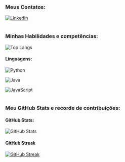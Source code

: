 ### Meus Contatos:
[![LinkedIn](https://img.shields.io/badge/LinkedIn-white?style=for-the-badge&logo=linkedin&logoColor=0E76A8)](https://www.linkedin.com/in/audemario-alves-3795a1260/)

#

### Minhas Habilidades e competências:
![Top Langs](https://github-readme-stats-git-masterrstaa-rickstaa.vercel.app/api/top-langs/?username=Pizzade42queijos&bg_color=white&border_color=white&title_color=blue&text_color=black)

#### Linguagens:
![Python](https://img.shields.io/badge/Python-white?style=for-the-badge&logo=python) 

![Java](https://img.shields.io/badge/Java-white?style=for-the-badge&logo=java)

![JavaScript](https://img.shields.io/badge/JavaScript-white?style=for-the-badge&logo=javascript)

#

### Meu GitHub Stats e recorde de contribuições:

#### GitHub Stats:
![GitHub Stats](https://github-readme-stats.vercel.app/api?username=Pizzade42queijos&theme=transparent&bg_color=white&border_color=white&show_icons=true&icon_color=Yellow&title_color=Blue&text_color=black)

#### GitHub Streak 
[![GitHub Streak](https://streak-stats.demolab.com/?user=Pizzade42queijos&theme=transparent&background=white&border=white&dates=black)](https://git.io/streak-stats)